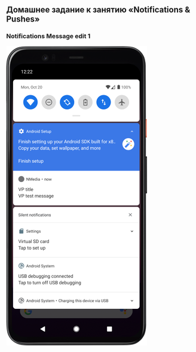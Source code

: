 ## Домашнее задание к занятию «Notifications & Pushes»


###     Notifications Message   edit 1

![Screenshot](img/Screenshot_Notification_800.png)


